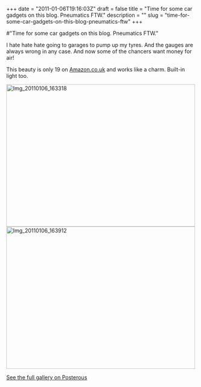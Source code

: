 +++
date = "2011-01-06T19:16:03Z"
draft = false
title = "Time for some car gadgets on this blog. Pneumatics FTW."
description = ""
slug = "time-for-some-car-gadgets-on-this-blog-pneumatics-ftw"
+++

#"Time for some car gadgets on this blog. Pneumatics FTW."


 I hate hate hate going to garages to pump up my tyres. And the gauges are always wrong in any case. And now some of the chancers want money for air!<p /><div>This beauty is only 19 on <a href="http://Amazon.co.uk">Amazon.co.uk</a> and works like a charm. Built-in light too.</div> <p /><p /><p /><p /><p /> <p><div class='p_embed p_image_embed'>
<a href="http://getfile5.posterous.com/getfile/files.posterous.com/conoroneill/7TltYGoq60KU7Ou8Pdm5Hfz7RDT6sEtURxMNSoPmUDWB4bzlEXqNiHFlazV7/IMG_20110106_163318.jpg.scaled.1000.jpg"><img alt="Img_20110106_163318" height="377" src="http://getfile4.posterous.com/getfile/files.posterous.com/conoroneill/2kzUlPFOA7GuPCm14WsdUS8CiiR49frELHZCNIzJx3bMx4dCtSSyF5k0KyUG/IMG_20110106_163318.jpg.scaled.500.jpg" width="500" /></a>
<a href="http://getfile0.posterous.com/getfile/files.posterous.com/conoroneill/RTpTS2Rcufwbfj4ESY5V4d81dz9WQHgkgBGfRxUVz2n6gJ9mk4Gtn7KQNB6U/IMG_20110106_163912.jpg.scaled.1000.jpg"><img alt="Img_20110106_163912" height="377" src="http://getfile9.posterous.com/getfile/files.posterous.com/conoroneill/0S2tFjvy9qD7SJmAlE3kN8Ph32GK20kRWkZd8EHrl8MQJAkRgbs5NmXTgnwa/IMG_20110106_163912.jpg.scaled.500.jpg" width="500" /></a>
<div class='p_see_full_gallery'><a href="http://conoroneill.posterous.com/time-for-some-car-gadgets-on-this-blog-pneuma">See the full gallery on Posterous</a></div>
</div>
</p>
 